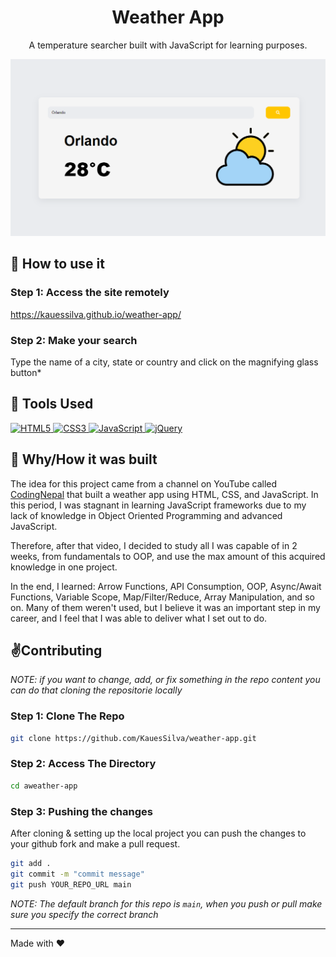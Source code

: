 <div align="center">
    <h1>Weather App</h1>
    <p>A temperature searcher built with JavaScript for learning purposes.</p>
</div>

![](https://raw.githubusercontent.com/KauesSilva/weather-app/main/assets/readme/screenshot-3.png)

## 🚀 How to use it

### Step 1: Access the site remotely

https://kauessilva.github.io/weather-app/

### Step 2: Make your search

Type the name of a city, state or country and click on the magnifying glass button*

## 🔧 Tools Used

<div align="left">
    <a href="https://developer.mozilla.org/en-US/docs/Glossary/HTML5" target="_blank">
        <img alt="HTML5" src="https://img.shields.io/badge/HTML5-E34F26?style=for-the-badge&logo=html5&logoColor=white" />
    </a>
    <a href="https://developer.mozilla.org/en-US/docs/Web/CSS" target="_blank">
        <img alt="CSS3" src="https://img.shields.io/badge/CSS3-1572B6?style=for-the-badge&logo=css3&logoColor=white" />
    </a>
    <a href="https://developer.mozilla.org/en-US/docs/Web/JavaScript" target="_blank">
        <img alt="JavaScript" src="https://img.shields.io/badge/JavaScript-F7DF1E?style=for-the-badge&logo=javascript&logoColor=black" />
    </a>
    <a href="https://api.jquery.com" target="_blank">
        <img alt="jQuery" src="https://img.shields.io/badge/jQuery-0769AD?style=for-the-badge&logo=jquery&logoColor=white" />
    </a>
</div>

## 📕 Why/How it was built

The idea for this project came from a channel on YouTube called [CodingNepal](https://youtu.be/c1r-NqYkFPc) that built a weather app using HTML, CSS, and JavaScript. In this period, I was stagnant in learning JavaScript frameworks due to my lack of knowledge in Object Oriented Programming and advanced JavaScript. 

Therefore, after that video, I decided to study all I was capable of in 2 weeks, from fundamentals to OOP, and use the max amount of this acquired knowledge in one project.

In the end, I learned: Arrow Functions, API Consumption, OOP, Async/Await Functions, Variable Scope, Map/Filter/Reduce, Array Manipulation, and so on. Many of them weren't used, but I believe it was an important step in my career, and I feel that I was able to deliver what I set out to do.

## ✌️Contributing

*NOTE: if you want to change, add, or fix something in the repo content you can do that cloning the repositorie locally*

### Step 1: Clone The Repo

```bash
git clone https://github.com/KauesSilva/weather-app.git
```

### Step 2: Access The Directory

```bash
cd aweather-app
```

### Step 3: Pushing the changes

After cloning & setting up the local project you can push the changes to your github fork and make a pull request.

```bash
git add .
git commit -m "commit message"
git push YOUR_REPO_URL main
```

_NOTE: The default branch for this repo is `main`, when you push or pull make sure you specify the correct branch_

------

Made with ❤️
